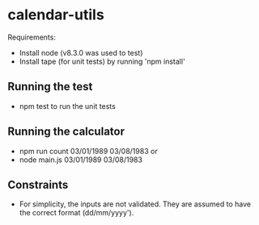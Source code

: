 # calendar-utils

Requirements:
* Install node (v8.3.0 was used to test)
* Install tape (for unit tests) by running 'npm install'

## Running the test
* npm test to run the unit tests

## Running the calculator
* npm run count 03/01/1989 03/08/1983 or 
* node main.js 03/01/1989 03/08/1983

## Constraints
* For simplicity, the inputs are not validated. They are assumed to have the correct format (dd/mm/yyyy').